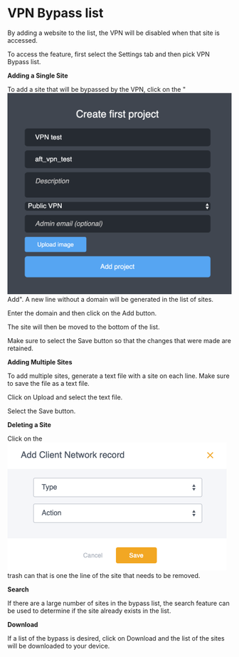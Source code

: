# VPN Bypass list

By adding a website to the list, the VPN will be disabled when that site is accessed.

To access the feature, first select the Settings tab and then pick VPN Bypass list.

**Adding a Single Site**

To add a site that will be bypassed by the VPN, click on the " ![](../../.gitbook/assets/image%20%2810%29.png) Add". A new line without a domain will be generated in the list of sites. 

Enter the domain and then click on the Add button.

The site will then be moved to the bottom of the list.

Make sure to select the Save button so that the changes that were made are retained.

**Adding Multiple Sites**

To add multiple sites, generate a text file with a site on each line.  Make sure to save the file as a text file.

Click on Upload and select the text file.

Select the Save button.

**Deleting a Site**

Click on the ![](../../.gitbook/assets/image%20%289%29.png) trash can that is one the line of the site that needs to be removed.

**Search**

If there are a large number of sites in the bypass list, the search feature can be used to determine if the site already exists in the list.

**Download** 

If a list of the bypass is desired, click on Download and the list of the sites will be downloaded to your device.

